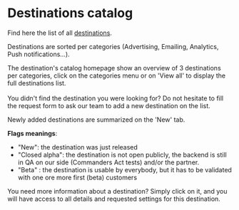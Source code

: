 # Destinations catalog

Find here the list of all [destinations](../../concepts.md#destination).

Destinations are sorted per categories (Advertising, Emailing, Analytics, Push notifications...).

The destination's catalog homepage show an overview of 3 destinations per categories, click on the categories menu or on 'View all' to display the full destinations list.\
\
You didn't find the destination you were looking for? Do not hesitate to fill the request form to ask our team to add a new destination on the list.

Newly added destinations are summarized on the 'New' tab.

**Flags meanings**:

* "New": the destination was just released
* "Closed alpha": the destination is not open publicly, the backend is still in QA on our side (Commanders Act tests) and/or the partner.
* "Beta" : the destination is usable by everybody, but it has to be validated with one ore more first (beta) customers

You need more information about a destination? Simply click on it, and you will have access to all details and requested settings for this destination.
